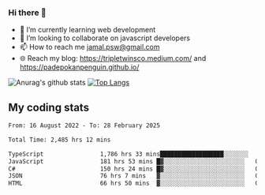 ### Hi there 👋

<!--
**padepokanpenguin/padepokanpenguin** is a ✨ _special_ ✨ repository because its `README.md` (this file) appears on your GitHub profile.
-->

- 🌱 I’m currently learning  web development
- 👯 I’m looking to collaborate on javascript developers
- 📫 How to reach me jamal.psw@gmail.com
- 🌐 Reach my blog:
   https://tripletwinsco.medium.com/ and
   https://padepokanpenguin.github.io/

![Anurag's github stats](https://github-readme-stats.vercel.app/api?username=padepokanpenguin&count_private=true&disable_animations=false&show_icons=true&theme=default)
[![Top Langs](https://github-readme-stats.vercel.app/api/top-langs/?username=padepokanpenguin&theme=default&layout=compact)](https://github.com/padepokanpenguin)

## My coding stats

<!--START_SECTION:waka-->

```txt
From: 16 August 2022 - To: 28 February 2025

Total Time: 2,485 hrs 12 mins

TypeScript                1,786 hrs 33 mins██████████████████░░░░░░░   71.89 %
JavaScript                181 hrs 53 mins █▓░░░░░░░░░░░░░░░░░░░░░░░   07.32 %
C#                        150 hrs 24 mins █▓░░░░░░░░░░░░░░░░░░░░░░░   06.05 %
JSON                      76 hrs 7 mins   ▓░░░░░░░░░░░░░░░░░░░░░░░░   03.06 %
HTML                      66 hrs 50 mins  ▓░░░░░░░░░░░░░░░░░░░░░░░░   02.69 %
```

<!--END_SECTION:waka-->


